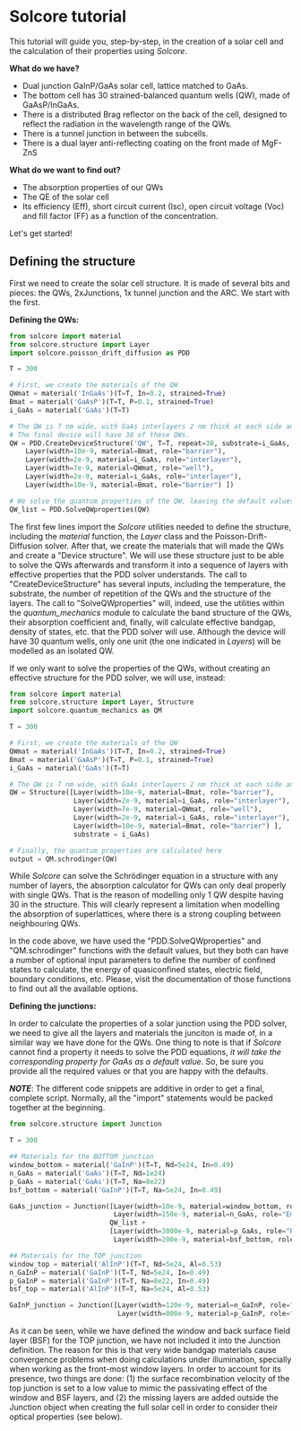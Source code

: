 Solcore tutorial
================

This tutorial will guide you, step-by-step, in the creation of a solar cell and the calculation of their properties using *Solcore*.

**What do we have?**

- Dual junction GaInP/GaAs solar cell, lattice matched to GaAs. 
- The bottom cell has 30 strained-balanced quantum wells (QW), made of GaAsP/InGaAs.
- There is a distributed Brag reflector on the back of the cell, designed to reflect the radiation in the wavelength range of the QWs. 
- There is a tunnel junction in between the subcells.
- There is a dual layer anti-reflecting coating on the front made of MgF-ZnS

**What do we want to find out?**

- The absorption properties of our QWs
- The QE of the solar cell
- Its efficiency (Eff), short circuit current (Isc), open circuit voltage (Voc) and fill factor (FF) as a function of the concentration. 

Let's get started!

Defining the structure
----------------------

First we need to create the solar cell structure. It is made of several bits and pieces: the QWs, 2xJunctions, 1x tunnel junction and the ARC. We start with the first.

**Defining the QWs:**

```python
from solcore import material
from solcore.structure import Layer
import solcore.poisson_drift_diffusion as PDD

T = 300 

# First, we create the materials of the QW
QWmat = material('InGaAs')(T=T, In=0.2, strained=True)
Bmat = material('GaAsP')(T=T, P=0.1, strained=True)
i_GaAs = material('GaAs')(T=T)

# The QW is 7 nm wide, with GaAs interlayers 2 nm thick at each side and GaAsP barriers 10 nm thick.
# The final device will have 30 of these QWs.
QW = PDD.CreateDeviceStructure('QW', T=T, repeat=30, substrate=i_GaAs, layers=[
    Layer(width=10e-9, material=Bmat, role="barrier"),
    Layer(width=2e-9, material=i_GaAs, role="interlayer"),
    Layer(width=7e-9, material=QWmat, role="well"),
    Layer(width=2e-9, material=i_GaAs, role="interlayer"),
    Layer(width=10e-9, material=Bmat, role="barrier") ])

# We solve the quantum properties of the QW, leaving the default values of all parameters
QW_list = PDD.SolveQWproperties(QW)
```

The first few lines import the *Solcore* utilities needed to define the structure, including the *material* function, the *Layer* class and the Poisson-Drift-Diffusion solver. After that, we create the materials that will made the QWs and create a "Device structure". We will use these structure just to be able to solve the QWs afterwards and transform it into a sequence of layers with effective properties that the PDD solver understands. The call to "CreateDeviceStructure" has several inputs, including the temperature, the substrate, the number of repetition of the QWs and the structure of the layers. The call to "SolveQWproperties" will, indeed, use the utilities within the *quantum_mechanics* module to calculate the band structure of the QWs, their absorption coefficient and, finally, will calculate effective bandgap, density of states, etc. that the PDD solver will use. Although the device will have 30 quantum wells, only one unit (the one indicated in *Layers*) will be modelled as an isolated QW.  

If we only want to solve the properties of the QWs, without creating an effective structure for the PDD solver, we will use, instead:

```python
from solcore import material
from solcore.structure import Layer, Structure
import solcore.quantum_mechanics as QM

T = 300 

# First, we create the materials of the QW
QWmat = material('InGaAs')(T=T, In=0.2, strained=True)
Bmat = material('GaAsP')(T=T, P=0.1, strained=True)
i_GaAs = material('GaAs')(T=T)

# The QW is 7 nm wide, with GaAs interlayers 2 nm thick at each side and GaAsP barriers 10 nm thick.
QW = Structure([Layer(width=10e-9, material=Bmat, role="barrier"),
                Layer(width=2e-9, material=i_GaAs, role="interlayer"),
                Layer(width=7e-9, material=QWmat, role="well"),
                Layer(width=2e-9, material=i_GaAs, role="interlayer"),
                Layer(width=10e-9, material=Bmat, role="barrier") ], 
                substrate = i_GaAs)

# Finally, the quantum properties are calculated here
output = QM.schrodinger(QW)                     
```

While *Solcore* can solve the Schrödinger equation in a structure with any number of layers, the absorption calculator for QWs can only deal properly with single QWs. That is the reason of modelling only 1 QW despite having 30 in the structure. This will clearly represent a limitation when modelling the absorption of superlattices, where there is a strong coupling between neighbouring QWs. 

In the code above, we have used the "PDD.SolveQWproperties" and "QM.schrodinger" functions with the default values, but they both can have a number of optional input parameters to define the number of confined states to calculate, the energy of quasiconfined states, electric field, boundary conditions, etc. Please, visit the documentation of those functions to find out all the available options.

**Defining the junctions:**

In order to calculate the properties of a solar junction using the PDD solver, we need to give all the layers and materials the junciton is made of, in a similar way we have done for the QWs. One thing to note is that if *Solcore* cannot find a property it needs to solve the PDD equations, *it will take the corresponding property for GaAs as a default value*. So, be sure you provide all the required values or that you are happy with the defaults. 

***NOTE***: The different code snippets are additive in order to get a final, complete script. Normally, all the "import" statements would be packed together at the beginning. 

```python
from solcore.structure import Junction

T = 300 

## Materials for the BOTTOM junction
window_bottom = material('GaInP')(T=T, Nd=5e24, In=0.49)
n_GaAs = material('GaAs')(T=T, Nd=1e24)
p_GaAs = material('GaAs')(T=T, Na=8e22)
bsf_bottom = material('GaInP')(T=T, Na=5e24, In=0.49)

GaAs_junction = Junction([Layer(width=10e-9, material=window_bottom, role="Window"),
                          Layer(width=150e-9, material=n_GaAs, role="Emitter")] +
                         QW_list +
                         [Layer(width=3000e-9, material=p_GaAs, role="Base"),
                          Layer(width=200e-9, material=bsf_bottom, role="BSF")], sn=1e6, sp=1e6, T=T, kind='PDD')

## Materials for the TOP junction
window_top = material('AlInP')(T=T, Nd=5e24, Al=0.53)
n_GaInP = material('GaInP')(T=T, Nd=5e24, In=0.49)
p_GaInP = material('GaInP')(T=T, Na=8e22, In=0.49)
bsf_top = material('AlInP')(T=T, Na=5e24, Al=0.53)

GaInP_junction = Junction([Layer(width=120e-9, material=n_GaInP, role="Emitter"),
                           Layer(width=800e-9, material=p_GaInP, role="Base")], sn=0e2, sp=0e2, T=T, kind='PDD')
```

As it can be seen, while we have defined the window and back surface field layer (BSF) for the TOP junction, we have not included it into the Junction definition. The reason for this is that very wide bandgap materials cause convergence problems when doing calculations under illumination, specially when working as the front-most window layers. In order to account for its presence, two things are done: (1) the surface recombination velocity of the top junction is set to a low value to mimic the passivating effect of the window and BSF layers, and (2) the missing layers are added outside the Junction object when creating the full solar cell in order to consider their optical properties (see below). 

